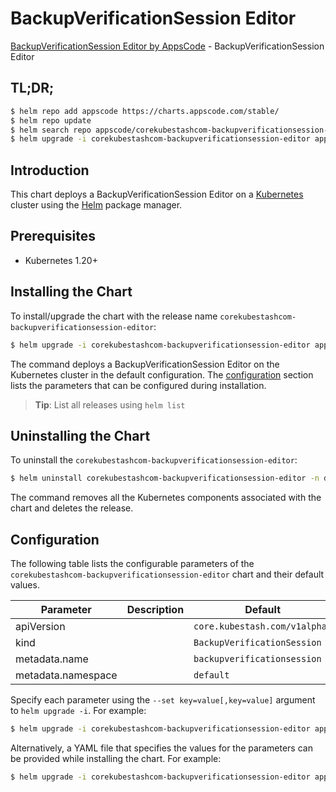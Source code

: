 # BackupVerificationSession Editor

[BackupVerificationSession Editor by AppsCode](https://appscode.com) - BackupVerificationSession Editor

## TL;DR;

```bash
$ helm repo add appscode https://charts.appscode.com/stable/
$ helm repo update
$ helm search repo appscode/corekubestashcom-backupverificationsession-editor --version=v0.24.0
$ helm upgrade -i corekubestashcom-backupverificationsession-editor appscode/corekubestashcom-backupverificationsession-editor -n default --create-namespace --version=v0.24.0
```

## Introduction

This chart deploys a BackupVerificationSession Editor on a [Kubernetes](http://kubernetes.io) cluster using the [Helm](https://helm.sh) package manager.

## Prerequisites

- Kubernetes 1.20+

## Installing the Chart

To install/upgrade the chart with the release name `corekubestashcom-backupverificationsession-editor`:

```bash
$ helm upgrade -i corekubestashcom-backupverificationsession-editor appscode/corekubestashcom-backupverificationsession-editor -n default --create-namespace --version=v0.24.0
```

The command deploys a BackupVerificationSession Editor on the Kubernetes cluster in the default configuration. The [configuration](#configuration) section lists the parameters that can be configured during installation.

> **Tip**: List all releases using `helm list`

## Uninstalling the Chart

To uninstall the `corekubestashcom-backupverificationsession-editor`:

```bash
$ helm uninstall corekubestashcom-backupverificationsession-editor -n default
```

The command removes all the Kubernetes components associated with the chart and deletes the release.

## Configuration

The following table lists the configurable parameters of the `corekubestashcom-backupverificationsession-editor` chart and their default values.

|     Parameter      | Description |                 Default                  |
|--------------------|-------------|------------------------------------------|
| apiVersion         |             | <code>core.kubestash.com/v1alpha1</code> |
| kind               |             | <code>BackupVerificationSession</code>   |
| metadata.name      |             | <code>backupverificationsession</code>   |
| metadata.namespace |             | <code>default</code>                     |


Specify each parameter using the `--set key=value[,key=value]` argument to `helm upgrade -i`. For example:

```bash
$ helm upgrade -i corekubestashcom-backupverificationsession-editor appscode/corekubestashcom-backupverificationsession-editor -n default --create-namespace --version=v0.24.0 --set apiVersion=core.kubestash.com/v1alpha1
```

Alternatively, a YAML file that specifies the values for the parameters can be provided while
installing the chart. For example:

```bash
$ helm upgrade -i corekubestashcom-backupverificationsession-editor appscode/corekubestashcom-backupverificationsession-editor -n default --create-namespace --version=v0.24.0 --values values.yaml
```
